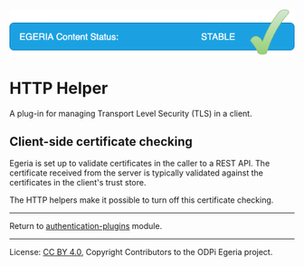 <!-- SPDX-License-Identifier: CC-BY-4.0 -->
<!-- Copyright Contributors to the ODPi Egeria project 2019. -->

![Stable](../../../../images/egeria-content-status-released.png#pagewidth)

# HTTP Helper

A plug-in for managing Transport Level Security (TLS) in a client.

## Client-side certificate checking

Egeria is set up to validate certificates in the caller to a REST API.
The certificate received from the server is typically validated against
the certificates in the client's trust store.

The HTTP helpers make it possible to turn off this certificate checking.

----
Return to [authentication-plugins](..) module.
 
----
License: [CC BY 4.0](https://creativecommons.org/licenses/by/4.0/),
Copyright Contributors to the ODPi Egeria project.